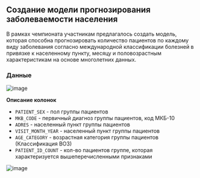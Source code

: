 ## Создание модели прогнозирования заболеваемости населения

В рамках чемпионата участникам предлагалось создать модель, которая способна прогнозировать количество пациентов по каждому виду заболевания согласно международной классификации болезней в привязке к населенному пункту, месяцу и половозрастным характеристикам на основе многолетних данных.

### Данные

![image](https://user-images.githubusercontent.com/91266802/187090527-1e6b0fda-8133-4cd8-8d55-d69c35080318.png)

**Описание колонок**
* `PATIENT_SEX` - пол группы пациентов
* `MKB_CODE` - первичный диагноз группы пациентов, код МКБ-10
* `ADRES` - населенный пункт группы пациентов
* `VISIT_MONTH_YEAR` - населенный пункт группы пациентов
* `AGE_CATEGORY` - возрастная категория группы пациентов (Классификация ВОЗ)
* `PATIENT_ID_COUNT` - кол-во пациентов группе, которая характеризуется вышеперечисленными признаками

![image](https://user-images.githubusercontent.com/91266802/187090404-d7055ada-b5c7-43df-8cf5-da33cc4e66ae.png)

